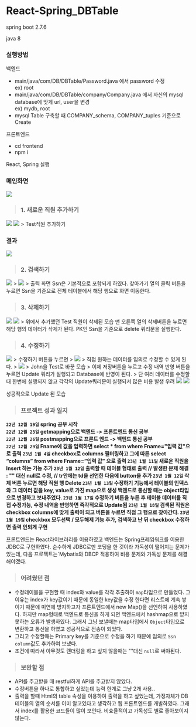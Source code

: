 # React-Spring_DBTable

spring boot 2.7.6

java 8

### 실행방법
백엔드
- main/java/com/DB/DBTable/Password.java 에서 password 수정  
  ex) root
- main/java/com/DB/DBTable/company/Company.java 에서 자신의 mysql database에 맞게 url, user을 변경    
  ex) mydb, root
- mysql Table 구축할 때 COMPANY_schema, COMPANY_tuples 기준으로 Create

프론트엔드
- cd frontend
- npm i

React, Spring 실행

### 메인화면
<img src="https://velog.velcdn.com/images/opop8834/post/7b587e85-cea0-41d7-9f5c-854aa6638985/image.png">


> ### 1. 새로운 직원 추가하기
<img src="https://velog.velcdn.com/images/opop8834/post/a725f2a7-a968-4dae-84fa-e4b476b1fce7/image.png">
<img src ="https://velog.velcdn.com/images/opop8834/post/fd63df0c-97dc-46b0-be28-4dc29b67d985/image.png">
>
Test직원 추가하기

### 결과
<img src ="https://velog.velcdn.com/images/opop8834/post/e2e85630-6255-4521-b580-cddb659efb4c/image.png">


> ### 2. 검색하기
<img src ="https://velog.velcdn.com/images/opop8834/post/5534b8b9-9b41-445d-b3f2-6fc050526414/image.png">
>
<img src ="blob:https://velog.io/76c15271-cb9e-429d-94a3-be96272ad2e9">
>
출력 화면
Ssn은 기본적으로 포함되게 하였다.
찾아가기 열의 클릭 버튼을 누르면 Ssn을 기준으로 
전체 테이블에서 해당 행으로 화면 이동한다.

> ### 3. 삭제하기
<img src ="https://velog.velcdn.com/images/opop8834/post/7e196aaf-d293-47ae-abc4-07bf9be76230/image.png">
<img src ="https://velog.velcdn.com/images/opop8834/post/485d244f-dc34-41b0-9936-e2d6c8ffce4e/image.png">
>
위에서 추가했던 Test 직원이 삭제된 모습
맨 오른쪽 열의 삭제버튼을 누르면 해당 행의 데이터가 삭제가 된다.
PK인 Ssn을 기준으로 delete 쿼리문을 실행한다.

> ### 4. 수정하기
<img src ="https://velog.velcdn.com/images/opop8834/post/aac5748d-b00a-456b-adfd-943711a6e76b/image.png">
>
수정하기 버튼을 누르면
>
<img src ="https://velog.velcdn.com/images/opop8834/post/da3092b0-b3ff-4790-8148-f551839bc690/image.png">
>
직접 원하는 데이터를 임의로 수정할 수 있게 된다.
>
<img src ="https://velog.velcdn.com/images/opop8834/post/01adaffa-398d-47f4-a111-ffc5487baade/image.png">
>
John을 Test로 바꾼 모습
>
이제 저장버튼을 누르고 수정 내역 반영 버튼을 누르면 Update 쿼리가 실행되고 Database에 반영이 된다.
>
단 여러 데이터를 수정할 때 한번에 실행되지 않고 각각의 Update쿼리문이 실행되서 많은 비용 발생 우려

<img src ="https://velog.velcdn.com/images/opop8834/post/49aba13e-a671-4c6c-b05e-5c56eb0010dd/image.png">

<img src ="https://velog.velcdn.com/images/opop8834/post/8b3a99bd-631b-4b90-9ce2-402e85c6c4a5/image.png">

성공적으로 Update 된 모습

> ###  프로젝트 성과 일지
**`22년 12월 19일` spring 공부 시작<br>
`22년 12월 23일` getmapping으로 백엔드 -> 프론트엔드 통신 공부<br>
`22년 12월 26일` postmapping으로 프론트 엔드 -> 백엔드 통신 공부<br>
`22년 12월 29일` Fname에 값을 입력하면 select * from where Fname="입력 값"으로 출력
`23년 1월 4일`  checkbox로 columns 필터링하고 그에 따른 select “columns” from where Fname=”입력 값” 으로 출력
`23년 1월 11일` 새로운 직원을 Insert 하는 기능 추가
`23년 1월 12일` 출력할 때 테이블 형태로 출력 
// 발생한 문제 해결 : "" 대신 null로 수정, 
// tr안에는 td을 선언한 다음에 button을 추가
`23년 1월 12일` 삭제 버튼 누르면 해당 직원 행 Delete
`23년 1월 13일` 수정하기 기능에서 테이블의 인덱스와 그 데이터 값을 key, value로 가진 map으로 생성 백엔드로 통신할 때는 object타입으로 변경하고 보내주었다.
`23년 1월 17일` 수정하기 버튼을 누른 후 테이블 데이터를 직접 수정가능, 수정 내역을 반영하면 즉각적으로 Update됨
`23년 1월 18일` 검색된 직원은 checkbox columns에 맞게 출력이 되고 버튼을 누르면 직접 그 행으로 찾아간다.
`23년 1월 19일` checkbox 모두선택 / 모두해제 기능 추가, 검색하고 난 뒤 checkbox 수정하면 출력 안되게 구현**

프론트엔드는 React라이브러리를 이용하였고 
백엔드는 Spring프레임워크를 이용한 JDBC로 구현하였다.
순수하게 JDBC로만 코딩을 한 것이라 가독성이 떨어지는 문제가 있는데,
다음 프로젝트는`Mybatis와 DBCP 적용하여 비용 문제와 가독성 문제를 해결 해야겠다.


> ###  어려웠던 점
- 수정테이블을 구현할 때 index와 value를 각각 추출하여 `map`타입으로 만들었다.
그 이유는 index가 key값이기 때문에 동일한 key값을 수정 한다면 리스트에 계속 쌓이기 때문에 미연에 방지하고자 프론트엔드에서 new Map()을 선언하여 사용하였다.
하지만 map형태로 백엔드로 통신을 하게 되면 백엔드에서 hashmap으로 받지 못하는 오류가 발생하였다. 그래서 그냥 보낼때는 map타입에서 `Object`타입으로 변환하고 통신을 하였고 성공적으로 전송이 되었다.
- 그리고 수정할때는 Primary key를 기준으로 수정을 하기 때문에 임의로 `Ssn column`값도 추가하여 보냈다.
- 조건에 따라서 아무것도 랜더링을 하고 싶지 않을때는 ""대신 `null`로 써야된다.

> ### 보완할 점
- API를 주고받을 때 restful하게 API를 주고받지 않았다.
- 수정버튼을 하나로 통합하고 싶었는데 능력 한계로 그냥 2개 사용..
- 출력을 할때 Html의 table 속성을 이용하여 출력을 하고 싶었는데, 가정자체가 DB 테이블의 열의 순서를 이미 알고있다고 생각하고 웹 프론트엔드를 개발하였다. 
그래서 index를 활용한 코드들이 많이 보인다. 
비효율적이고 가독성도 별로 좋아보이지 않는다.
